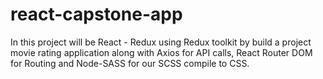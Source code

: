 # react-capstone-app
In this project will be React - Redux using Redux toolkit by build a project movie rating application along with Axios for API calls, React Router DOM for Routing and Node-SASS for our SCSS compile to CSS.
